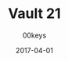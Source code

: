 ---
title: Vault 21
profile: SA Row 1
colorway: Brotherhood Steel
base: SILVERABS
legend: NN
author: 00keys
date: 2017-04-01
gb: junktown2
code: v21-silverabs-nn-sa1
id: 1010 # 1000 = Junktown Keys II GB
tags: SA Row 1, Vault 21, Junktown Keys II GB, Brotherhood Steel
template: key.jade
---